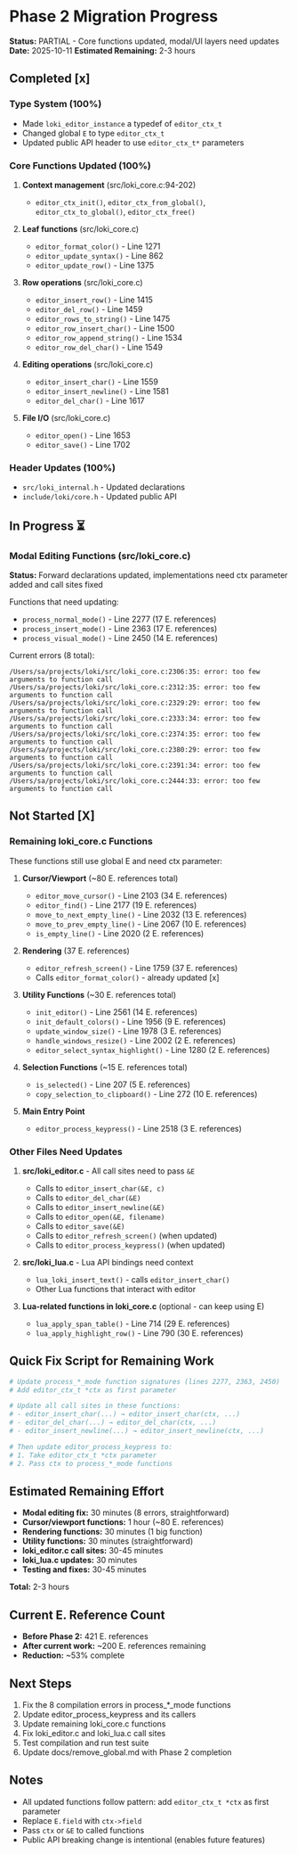 # Phase 2 Migration Progress

**Status:** PARTIAL - Core functions updated, modal/UI layers need updates
**Date:** 2025-10-11
**Estimated Remaining:** 2-3 hours

## Completed [x]

### Type System (100%)
- Made `loki_editor_instance` a typedef of `editor_ctx_t`
- Changed global `E` to type `editor_ctx_t`
- Updated public API header to use `editor_ctx_t*` parameters

### Core Functions Updated (100%)
1. **Context management** (src/loki_core.c:94-202)
   - `editor_ctx_init()`, `editor_ctx_from_global()`, `editor_ctx_to_global()`, `editor_ctx_free()`

2. **Leaf functions** (src/loki_core.c)
   - `editor_format_color()` - Line 1271
   - `editor_update_syntax()` - Line 862
   - `editor_update_row()` - Line 1375

3. **Row operations** (src/loki_core.c)
   - `editor_insert_row()` - Line 1415
   - `editor_del_row()` - Line 1459
   - `editor_rows_to_string()` - Line 1475
   - `editor_row_insert_char()` - Line 1500
   - `editor_row_append_string()` - Line 1534
   - `editor_row_del_char()` - Line 1549

4. **Editing operations** (src/loki_core.c)
   - `editor_insert_char()` - Line 1559
   - `editor_insert_newline()` - Line 1581
   - `editor_del_char()` - Line 1617

5. **File I/O** (src/loki_core.c)
   - `editor_open()` - Line 1653
   - `editor_save()` - Line 1702

### Header Updates (100%)
- `src/loki_internal.h` - Updated declarations
- `include/loki/core.h` - Updated public API

## In Progress ⏳

### Modal Editing Functions (src/loki_core.c)
**Status:** Forward declarations updated, implementations need ctx parameter added and call sites fixed

Functions that need updating:
- `process_normal_mode()` - Line 2277 (17 E. references)
- `process_insert_mode()` - Line 2363 (17 E. references)
- `process_visual_mode()` - Line 2450 (14 E. references)

Current errors (8 total):
```
/Users/sa/projects/loki/src/loki_core.c:2306:35: error: too few arguments to function call
/Users/sa/projects/loki/src/loki_core.c:2312:35: error: too few arguments to function call
/Users/sa/projects/loki/src/loki_core.c:2329:29: error: too few arguments to function call
/Users/sa/projects/loki/src/loki_core.c:2333:34: error: too few arguments to function call
/Users/sa/projects/loki/src/loki_core.c:2374:35: error: too few arguments to function call
/Users/sa/projects/loki/src/loki_core.c:2380:29: error: too few arguments to function call
/Users/sa/projects/loki/src/loki_core.c:2391:34: error: too few arguments to function call
/Users/sa/projects/loki/src/loki_core.c:2444:33: error: too few arguments to function call
```

## Not Started [X]

### Remaining loki_core.c Functions
These functions still use global E and need ctx parameter:

1. **Cursor/Viewport** (~80 E. references total)
   - `editor_move_cursor()` - Line 2103 (34 E. references)
   - `editor_find()` - Line 2177 (19 E. references)
   - `move_to_next_empty_line()` - Line 2032 (13 E. references)
   - `move_to_prev_empty_line()` - Line 2067 (10 E. references)
   - `is_empty_line()` - Line 2020 (2 E. references)

2. **Rendering** (37 E. references)
   - `editor_refresh_screen()` - Line 1759 (37 E. references)
   - Calls `editor_format_color()` - already updated [x]

3. **Utility Functions** (~30 E. references total)
   - `init_editor()` - Line 2561 (14 E. references)
   - `init_default_colors()` - Line 1956 (9 E. references)
   - `update_window_size()` - Line 1978 (3 E. references)
   - `handle_windows_resize()` - Line 2002 (2 E. references)
   - `editor_select_syntax_highlight()` - Line 1280 (2 E. references)

4. **Selection Functions** (~15 E. references total)
   - `is_selected()` - Line 207 (5 E. references)
   - `copy_selection_to_clipboard()` - Line 272 (10 E. references)

5. **Main Entry Point**
   - `editor_process_keypress()` - Line 2518 (3 E. references)

### Other Files Need Updates

1. **src/loki_editor.c** - All call sites need to pass `&E`
   - Calls to `editor_insert_char(&E, c)`
   - Calls to `editor_del_char(&E)`
   - Calls to `editor_insert_newline(&E)`
   - Calls to `editor_open(&E, filename)`
   - Calls to `editor_save(&E)`
   - Calls to `editor_refresh_screen()` (when updated)
   - Calls to `editor_process_keypress()` (when updated)

2. **src/loki_lua.c** - Lua API bindings need context
   - `lua_loki_insert_text()` - calls `editor_insert_char()`
   - Other Lua functions that interact with editor

3. **Lua-related functions in loki_core.c** (optional - can keep using E)
   - `lua_apply_span_table()` - Line 714 (29 E. references)
   - `lua_apply_highlight_row()` - Line 790 (30 E. references)

## Quick Fix Script for Remaining Work

```bash
# Update process_*_mode function signatures (lines 2277, 2363, 2450)
# Add editor_ctx_t *ctx as first parameter

# Update all call sites in these functions:
# - editor_insert_char(...) → editor_insert_char(ctx, ...)
# - editor_del_char(...) → editor_del_char(ctx, ...)
# - editor_insert_newline(...) → editor_insert_newline(ctx, ...)

# Then update editor_process_keypress to:
# 1. Take editor_ctx_t *ctx parameter
# 2. Pass ctx to process_*_mode functions
```

## Estimated Remaining Effort

- **Modal editing fix:** 30 minutes (8 errors, straightforward)
- **Cursor/viewport functions:** 1 hour (~80 E. references)
- **Rendering functions:** 30 minutes (1 big function)
- **Utility functions:** 30 minutes (straightforward)
- **loki_editor.c call sites:** 30-45 minutes
- **loki_lua.c updates:** 30 minutes
- **Testing and fixes:** 30-45 minutes

**Total:** 2-3 hours

## Current E. Reference Count

- **Before Phase 2:** 421 E. references
- **After current work:** ~200 E. references remaining
- **Reduction:** ~53% complete

## Next Steps

1. Fix the 8 compilation errors in process_*_mode functions
2. Update editor_process_keypress and its callers
3. Update remaining loki_core.c functions
4. Fix loki_editor.c and loki_lua.c call sites
5. Test compilation and run test suite
6. Update docs/remove_global.md with Phase 2 completion

## Notes

- All updated functions follow pattern: add `editor_ctx_t *ctx` as first parameter
- Replace `E.field` with `ctx->field`
- Pass `ctx` or `&E` to called functions
- Public API breaking change is intentional (enables future features)

